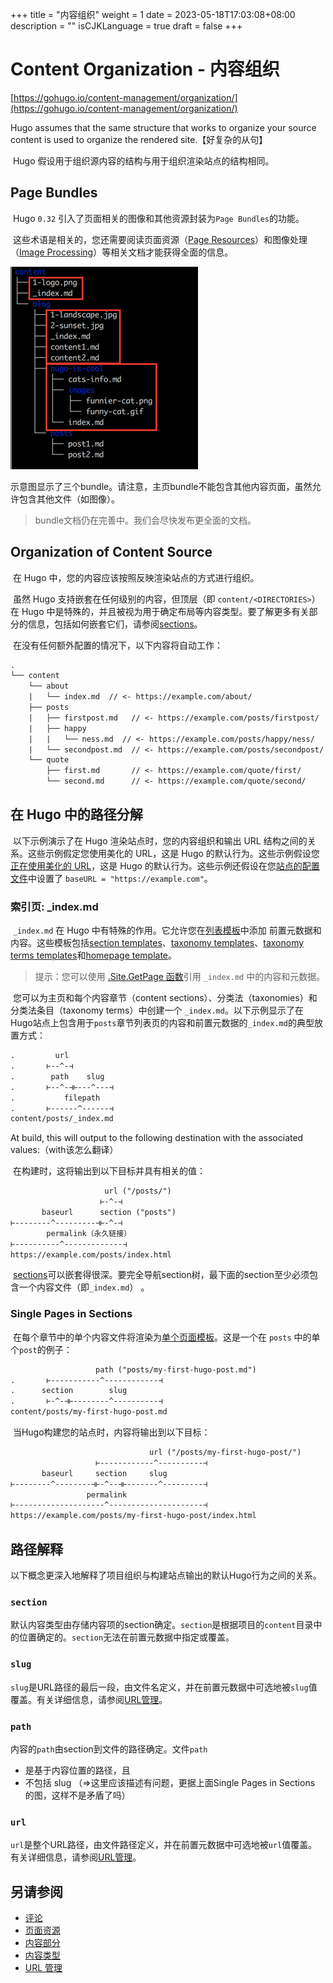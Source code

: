 +++
title = "内容组织"
weight = 1
date = 2023-05-18T17:03:08+08:00
description = ""
isCJKLanguage = true
draft = false
+++

# Content Organization - 内容组织 

[https://gohugo.io/content-management/organization/](https://gohugo.io/content-management/organization/)

Hugo assumes that the same structure that works to organize your source content is used to organize the rendered site.【好复杂的从句】

​	Hugo 假设用于组织源内容的结构与用于组织渲染站点的结构相同。

## Page Bundles 

​	Hugo `0.32` 引入了页面相关的图像和其他资源封装为`Page Bundles`的功能。

​	这些术语是相关的，您还需要阅读页面资源（[Page Resources](https://gohugo.io/content-management/page-resources)）和图像处理（[Image Processing](https://gohugo.io/content-management/image-processing)）等相关文档才能获得全面的信息。

![img](Organization_img/1-featured-content-bundles_hu911524202ff4753624ea0b303cf97415_34394_300x0_resize_catmullrom_3.png)

​	示意图显示了三个bundle。请注意，主页bundle不能包含其他内容页面，虽然允许包含其他文件（如图像）。

> bundle文档仍在完善中。我们会尽快发布更全面的文档。

## Organization of Content Source 

​	在 Hugo 中，您的内容应该按照反映渲染站点的方式进行组织。

​	虽然 Hugo 支持嵌套在任何级别的内容，但顶层（即 `content/<DIRECTORIES>`）在 Hugo 中是特殊的，并且被视为用于确定布局等内容类型。要了解更多有关部分的信息，包括如何嵌套它们，请参阅[sections](https://gohugo.io/content-management/sections/)。

​	在没有任何额外配置的情况下，以下内容将自动工作：

```txt
.
└── content
    └── about
    |   └── index.md  // <- https://example.com/about/
    ├── posts
    |   ├── firstpost.md   // <- https://example.com/posts/firstpost/
    |   ├── happy
    |   |   └── ness.md  // <- https://example.com/posts/happy/ness/
    |   └── secondpost.md  // <- https://example.com/posts/secondpost/
    └── quote
        ├── first.md       // <- https://example.com/quote/first/
        └── second.md      // <- https://example.com/quote/second/
```

## 在 Hugo 中的路径分解 

​	以下示例演示了在 Hugo 渲染站点时，您的内容组织和输出 URL 结构之间的关系。这些示例假定您使用美化的 URL，这是 Hugo 的默认行为。这些示例假设您[正在使用美化的 URL](https://gohugo.io/content-management/urls/#appearance)，这是 Hugo 的默认行为。这些示例还假设在您[站点的配置文件](https://gohugo.io/getting-started/configuration/)中设置了 `baseURL = "https://example.com"`。

### 索引页: _index.md 

​	`_index.md` 在 Hugo 中有特殊的作用。它允许您在[列表模板](https://gohugo.io/templates/lists/)中添加 前置元数据和内容。这些模板包括[section templates](https://gohugo.io/templates/section-templates/)、[taxonomy templates](https://gohugo.io/templates/taxonomy-templates/)、[taxonomy terms templates](https://gohugo.io/templates/taxonomy-templates/)和[homepage template](https://gohugo.io/templates/homepage/)。

> 提示：您可以使用 [.Site.GetPage 函数](https://gohugo.io/functions/getpage/)引用 `_index.md` 中的内容和元数据。

​	您可以为主页和每个内容章节（content sections）、分类法（taxonomies）和分类法条目（taxonomy terms）中创建一个 `_index.md`。以下示例显示了在Hugo站点上包含用于`posts`章节列表页的内容和前置元数据的`_index.md`的典型放置方式：

```txt
.         url
.       ⊢--^-⊣
.        path    slug
.       ⊢--^-⊣⊢---^---⊣
.           filepath
.       ⊢------^------⊣
content/posts/_index.md
```

At build, this will output to the following destination with the associated values:（with该怎么翻译）

​	在构建时，这将输出到以下目标并具有相关的值：

```txt
                     url ("/posts/")
                    ⊢-^-⊣
       baseurl      section ("posts")
⊢--------^---------⊣⊢-^-⊣
        permalink（永久链接）
⊢----------^-------------⊣
https://example.com/posts/index.html
```

​	[sections](https://gohugo.io/content-management/sections/)可以嵌套得很深。要完全导航section树，最下面的section至少必须包含一个内容文件（即`_index.md`） 。

### Single Pages in Sections 

​	在每个章节中的单个内容文件将渲染为[单个页面模板](https://gohugo.io/templates/single-page-templates/)。这是一个在 `posts` 中的单个`post`的例子：

```txt
                   path ("posts/my-first-hugo-post.md")
.       ⊢-----------^------------⊣
.      section        slug
.       ⊢-^-⊣⊢--------^----------⊣
content/posts/my-first-hugo-post.md
```

​	当Hugo构建您的站点时，内容将输出到以下目标：

```txt
                               url ("/posts/my-first-hugo-post/")
                   ⊢------------^----------⊣
       baseurl     section     slug
⊢--------^--------⊣⊢-^--⊣⊢-------^---------⊣
                 permalink
⊢--------------------^---------------------⊣
https://example.com/posts/my-first-hugo-post/index.html
```

## 路径解释 

​	以下概念更深入地解释了项目组织与构建站点输出的默认Hugo行为之间的关系。

### `section` 

​	默认内容类型由存储内容项的section确定。`section`是根据项目的`content`目录中的位置确定的。`section`无法在前置元数据中指定或覆盖。

### `slug` 

​	`slug`是URL路径的最后一段，由文件名定义，并在前置元数据中可选地被`slug`值覆盖。有关详细信息，请参阅[URL管理](https://gohugo.io/content-management/urls/#slug)。

### `path` 

​	内容的`path`由section到文件的路径确定。文件`path`

- 是基于内容位置的路径，且 
- 不包括 slug （=>这里应该描述有问题，更据上面Single Pages in Sections 的图，这样不是矛盾了吗）

### `url` 

​	`url`是整个URL路径，由文件路径定义，并在前置元数据中可选地被`url`值覆盖。有关详细信息，请参阅[URL管理](https://gohugo.io/content-management/urls/#slug)。

## 另请参阅  

- [评论 ](https://gohugo.io/content-management/comments/)
- [页面资源 ](https://gohugo.io/content-management/page-resources/)
- [内容部分 ](https://gohugo.io/content-management/sections/)
- [内容类型](https://gohugo.io/content-management/types/)
- [URL 管理](https://gohugo.io/content-management/urls/)
